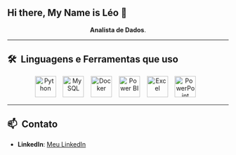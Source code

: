 ## Hi there, My Name is Léo 👋

<p align="center">
  <strong>Analista de Dados</strong>.
</p>

---

## 🛠 &nbsp;Linguagens e Ferramentas que uso

<div align="center">

  <!-- Python -->
  <img src="https://cdn.jsdelivr.net/gh/devicons/devicon/icons/python/python-original.svg" alt="Python" width="48" height="48" />
  &nbsp;&nbsp;

  <!-- MySQL -->
  <img src="https://cdn.jsdelivr.net/gh/devicons/devicon/icons/mysql/mysql-original-wordmark.svg" alt="MySQL" width="48" height="48" />
  &nbsp;&nbsp;

  <!-- Docker -->
  <img src="https://cdn.jsdelivr.net/gh/devicons/devicon/icons/docker/docker-original.svg" alt="Docker" width="48" height="48" />
  &nbsp;&nbsp;

  <!-- Power BI -->
  <img src="https://img.icons8.com/color/48/power-bi.png" alt="Power BI" width="48" height="48" />
  &nbsp;&nbsp;

  <!-- Excel -->
  <img src="https://img.icons8.com/color/48/microsoft-excel-2019--v1.png" alt="Excel" width="48" height="48" />
  &nbsp;&nbsp;

  <!-- PowerPoint -->
  <img src="https://img.icons8.com/color/48/microsoft-powerpoint-2019--v1.png" alt="PowerPoint" width="48" height="48" />
  &nbsp;&nbsp;



</div>

---

## 📫 &nbsp;Contato

- **LinkedIn**: [Meu LinkedIn](https://www.linkedin.com/in/leofortes/)
